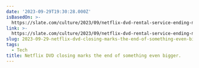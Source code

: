 ```yaml
---
date: '2023-09-29T19:30:28.000Z'
isBasedOn: >-
  https://slate.com/culture/2023/09/netflix-dvd-rental-service-ending-movies-queue.html
link: >-
  https://slate.com/culture/2023/09/netflix-dvd-rental-service-ending-movies-queue.html
slug: 2023-09-29-netflix-dvd-closing-marks-the-end-of-something-even-bigger
tags:
  - Tech
title: Netflix DVD closing marks the end of something even bigger.
---
```



